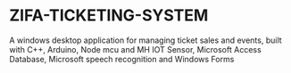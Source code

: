 # ZIFA-TICKETING-SYSTEM
A windows desktop application for managing ticket sales and events, built with C++, Arduino, Node mcu and MH IOT Sensor, Microsoft Access Database, Microsoft speech recognition and Windows Forms
